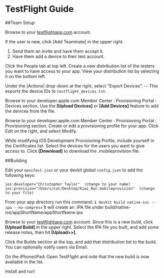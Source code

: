 # TestFlight Guide


##Team Setup

Browse to your [testflightapp.com](http://testflightapp.com) account.

If the user is new, click [Add Teammate] in the upper right.

1. Send them an invite and have them accept it.
2. Have them add a device to their test account.

Click the People tab at top left.
Create a new distribution list of the testers you want to have access to your app.
View your distribution list by selecting it on the bottom left.

Under the |Actions| drop-down at the right, select "Export Devices".  -- This exports the device IDs to `testflight_devices.txt`.

Browse to your developer.apple.com Member Center : Provisioning Portal : Devices section.
Use the **[Upload Devices]** or **[Add Devices]** feature to add the devices from the file.

Browse to your developer.apple.com Member Center : Provisioning Portal : Provisioning section.
Create or edit a provisioning profile for your app.
Click _Edit_ on the right, and select Modify.

While modifying iOS Development Provisioning Profile, include yourself in the Certificates list.
Select the devices for the users you want to give access to.
Click **[Download]** to download the .mobileprovision file.


##Building

Edit your `manifest.json` or your devkit global `config.json` to add the following keys:

~~~
ios:developer="Christopher Taylor"  (change to your name)
ios:provision="/Users/cat/Desktop/Kiwi_Run.mobileprovision"  (change to your file)
~~~

From your app directory run this command:
`$ devkit build native-ios --ipa --no-compress`
It will create an .IPA file under build/native-ios/appShortName/appShortName.ipa

Browse to your [testflightapp.com](http://testflightapp.com) account.
Since this is a new build, click **[Upload Build]** in the upper right.
Select the IPA file you built, and add some release notes, then hit **[Upload>>]**.

Click the Builds section at the top, and add that distribution list to the build.
You can optionally notify users via Email.

On the iPhone/iPad:
Open TestFlight and note that the new build is now available in the list.

Install and run!
